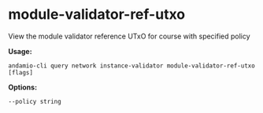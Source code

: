# module-validator-ref-utxo
View the module validator reference UTxO for course with specified policy



**Usage:**
```
andamio-cli query network instance-validator module-validator-ref-utxo [flags]

```



**Options:**
```
--policy string
```


